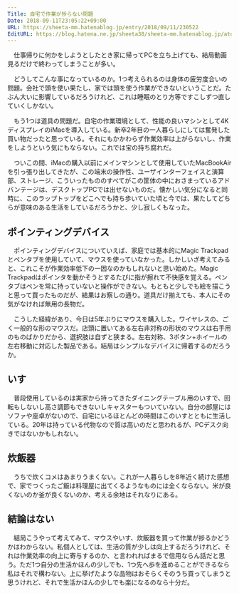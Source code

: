 ```yaml
---
Title: 自宅で作業が捗らない問題
Date: 2018-09-11T23:05:22+09:00
URL: https://sheeta-mm.hatenablog.jp/entry/2018/09/11/230522
EditURL: https://blog.hatena.ne.jp/sheeta38/sheeta-mm.hatenablog.jp/atom/entry/10257846132627449521
---
```


　仕事帰りに何かをしようとしたとき家に帰ってPCを立ち上げても、結局動画見るだけで終わってしまうことが多い。

　どうしてこんな事になっているのか。1つ考えられるのは身体の疲労度合いの問題。会社で頭を使い果たし、家では頭を使う作業ができないということだ。たぶん大いに影響しているだろうけれど、これは睡眠のとり方等ですこしずつ直していくしかない。

　もう1つは道具の問題だ。自宅の作業環境として、性能の良いマシンとして4KディスプレイのiMacを導入している。新卒2年目の一人暮らしにしては奮発した買い物だったと思っている。それにもかかわらず作業効率は上がらないし、作業をしようという気にもならない。これでは宝の持ち腐れだ。

　ついこの間、iMacの購入以前にメインマシンとして使用していたMacBookAirを引っ張り出してきたが、この端末の操作性、ユーザインターフェイスと演算部、ストレージ、こういったもののすべてがこの筐体の中におさまっているアドバンテージは、デスクトップPCでは出せないものだ。懐かしい気分になると同時に、このラップトップをどこへでも持ち歩いていた頃と今では、果たしてどちらが意味のある生活をしているだろうかと、少し寂しくもなった。

## ポインティングデバイス

　ポインティングデバイスについていえば、家庭では基本的にMagic Trackpadとペンタブを使用していて、マウスを使っていなかった。しかしいざ考えてみると、これこそが作業効率低下の一因なのかもしれないと思い始めた。Magic Trackpadはポインタを動かそうとするたびに指が擦れて不快感を覚える。ペンタブはペンを常に持っていないと操作ができない。もともと少しでも絵を描こうと思って買ったものだが、結果はお察しの通り。道具だけ揃えても、本人にその気がなければ無用の長物だ。

　こうした経緯があり、今日は5年ぶりにマウスを購入した。ワイヤレスの、ごく一般的な形のマウスだ。店頭に置いてある左右非対称の形状のマウスは右手用のものばかりだから、選択肢は自ずと狭まる。左右対称、3ボタン+ホイールの左右移動に対応した製品である。結局はシンプルなデバイスに帰着するのだろうか。

## いす

　普段使用しているのは実家から持ってきたダイニングテーブル用のいすで、回転もしないし高さ調節もできないしキャスターもついていない。自分の部屋にはソファや座卓がないので、自宅にいるほとんどの時間はこのいすとともに生活している。20年は持っている代物なので質は高いのだと思われるが、PCデスク向きではないかもしれない。

## 炊飯器

　うちで炊くコメはあまりうまくない。これが一人暮らしを8年近く続けた感想で、家でつくったご飯は料理屋に出てくるようなものには全くならない。米が良くないのか釜が良くないのか、考える余地はそれなりにある。

## 結論はない

　結局こうやって考えてみて、マウスやいす、炊飯器を買って作業が捗るかどうかはわからない。私個人としては、生活の質が少しは向上するだろうけれど、それは作業効率の向上に寄与するのか、と言われればまるで信用ならん話だと思う。ただ1つ自分の生活かほんの少しでも、1つ先へ歩を進めることができるなら私はそれで構わない。上に挙げたような品物はおそらくそのうち買ってしまうと思うけれど、それで生活かほんの少しでも楽になるのなら十分だ。
